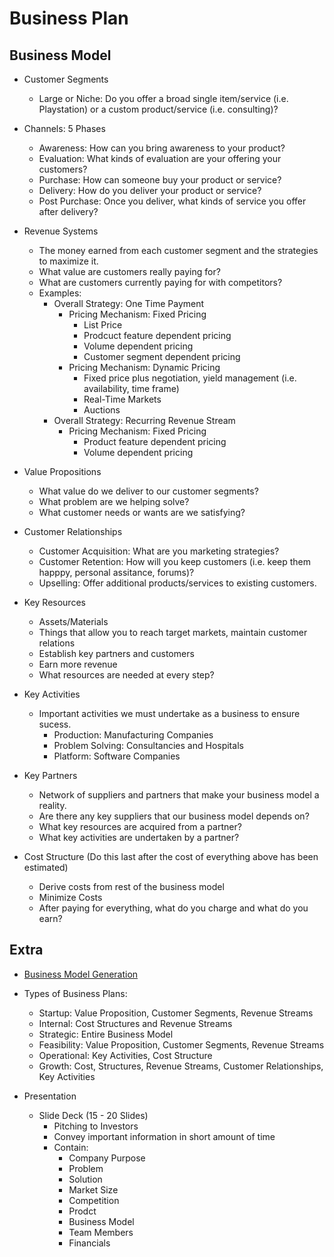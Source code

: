 # **Business Plan**

## **Business Model**

- Customer Segments
    - Large or Niche: Do you offer a broad single item/service (i.e. Playstation) or a custom product/service (i.e. consulting)?

- Channels: 5 Phases
    - Awareness: How can you bring awareness to your product?
    - Evaluation: What kinds of evaluation are your offering your customers?
    - Purchase: How can someone buy your product or service?
    - Delivery: How do you deliver your product or service?
    - Post Purchase: Once you deliver, what kinds of service you offer after delivery?

- Revenue Systems
    - The money earned from each customer segment and the strategies to maximize it.
    - What value are customers really paying for?
    - What are customers currently paying for with competitors?
    - Examples:
        - Overall Strategy: One Time Payment
            - Pricing Mechanism: Fixed Pricing
                - List Price
                - Prodcuct feature dependent pricing
                - Volume dependent pricing
                - Customer segment dependent pricing
            - Pricing Mechanism: Dynamic Pricing
                - Fixed price plus negotiation, yield management (i.e. availability, time frame)
                - Real-Time Markets
                - Auctions
        - Overall Strategy: Recurring Revenue Stream
            - Pricing Mechanism: Fixed Pricing
                - Product feature dependent pricing
                - Volume dependent pricing

- Value Propositions
    - What value do we deliver to our customer segments?
    - What problem are we helping solve?
    - What customer needs or wants are we satisfying?

- Customer Relationships
    - Customer Acquisition: What are you marketing strategies?
    - Customer Retention: How will you keep customers (i.e. keep them happpy, personal assitance, forums)?
    - Upselling: Offer additional products/services to existing customers.

- Key Resources
    - Assets/Materials
    - Things that allow you to reach target markets, maintain customer relations
    - Establish key partners and customers
    - Earn more revenue
    - What resources are needed at every step?

- Key Activities
    - Important activities we must undertake as a business to ensure sucess.
        - Production: Manufacturing Companies
        - Problem Solving: Consultancies and Hospitals
        - Platform: Software Companies

- Key Partners
    - Network of suppliers and partners that make your business model a reality.
    - Are there any key suppliers that our business model depends on?
    - What key resources are acquired from a partner?
    - What key activities are undertaken by a partner?

- Cost Structure (Do this last after the cost of everything above has been estimated)
    - Derive costs from rest of the business model
    - Minimize Costs
    - After paying for everything, what do you charge and what do you earn?

## **Extra**

- [Business Model Generation](https://strategyzer.com/books/business-model-generation)

- Types of Business Plans:
    - Startup: Value Proposition, Customer Segments, Revenue Streams
    - Internal: Cost Structures and Revenue Streams
    - Strategic: Entire Business Model
    - Feasibility: Value Proposition, Customer Segments, Revenue Streams
    - Operational: Key Activities, Cost Structure
    - Growth: Cost, Structures, Revenue Streams, Customer Relationships, Key Activities

- Presentation
    - Slide Deck (15 - 20 Slides)
        - Pitching to Investors
        - Convey important information in short amount of time
        - Contain:
            - Company Purpose
            - Problem
            - Solution
            - Market Size
            - Competition
            - Prodct
            - Business Model
            - Team Members
            - Financials
